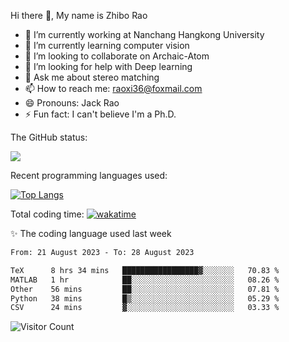 Hi there 👋, My name is Zhibo Rao
- 🔭 I’m currently working at Nanchang Hangkong University
- 🌱 I’m currently learning computer vision
- 👯 I’m looking to collaborate on Archaic-Atom
- 🤔 I’m looking for help with Deep learning
- 💬 Ask me about stereo matching
- 📫 How to reach me: raoxi36@foxmail.com
- 😄 Pronouns: Jack Rao
- ⚡ Fun fact: I can't believe I'm a Ph.D.

The GitHub status:

![](https://github-readme-stats.vercel.app/api?username=ZhiboRao)

Recent programming languages used:

[![Top Langs](https://github-readme-stats.vercel.app/api/top-langs/?username=ZhiboRao&layout=compact)](https://github.com/anuraghazra/github-readme-stats)

Total coding time: [![wakatime](https://wakatime.com/badge/user/51ec5ec7-4742-4243-9eea-732ade32c0b7.svg)](https://wakatime.com/@51ec5ec7-4742-4243-9eea-732ade32c0b7)

✨ The coding language used last week 
<!--START_SECTION:waka-->

```txt
From: 21 August 2023 - To: 28 August 2023

TeX      8 hrs 34 mins   █████████████████▓░░░░░░░   70.83 %
MATLAB   1 hr            ██░░░░░░░░░░░░░░░░░░░░░░░   08.26 %
Other    56 mins         ██░░░░░░░░░░░░░░░░░░░░░░░   07.81 %
Python   38 mins         █▒░░░░░░░░░░░░░░░░░░░░░░░   05.29 %
CSV      24 mins         ▓░░░░░░░░░░░░░░░░░░░░░░░░   03.33 %
```

<!--END_SECTION:waka-->

![Visitor Count](https://profile-counter.glitch.me/Raohaocheng/count.svg)
